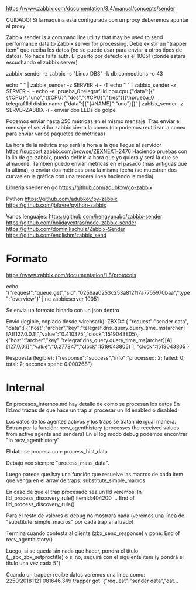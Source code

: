 https://www.zabbix.com/documentation/3.4/manual/concepts/sender

CUIDADO! Si la maquina está configurada con un proxy deberemos apuntar al proxy

Zabbix sender is a command line utility that may be used to send performance data to Zabbix server for processing.
Debe existir un "trapper item" que reciba los datos (no se puede usar para enviar a otros tipos de datos).
No hace falta auth.
El puerto por defecto es el 10051 (donde estará escuchando el zabbix server)

zabbix_sender -z zabbix -s "Linux DB3" -k db.connections -o 43

echo "<hostname> <key> <timestamp> <value>" | zabbix_sender -z SERVER -i - -T
echo "<hostname> <key> <value>" | zabbix_sender -z SERVER -i -
echo -e 'prueba_0 telegraf.lld.cpu.cpu {"data":[{"{#CPU}":"uno","{#CPU}":"dos","{#CPU}":"tres"}]}\nprueba_0 telegraf.lld.diskio.name {"data":[{"{#NAME}":"uno"}]}' | zabbix_sender -z SERVERZABBIX -i -
  enviar dos LLDs de golpe

Podemos enviar hasta 250 métricas en el mismo mensaje.
Tras enviar el mensaje el servidor zabbix cierra la conex (no podemos reutilizar la conex para enviar varios paquetes de métricas)

La hora de la métrica trap será la hora a la que llegue al servidor
https://support.zabbix.com/browse/ZBXNEXT-2476
Haciendo pruebas con la lib de go-zabbix, puedo definir la hora que yo quiera y será la que se almacene.
Tambien puedo enviar métricas en el pasado (más antiguas que la última), o enviar dos métricas para la misma fecha (se muestran dos curvas en la gráfica con una tercera linea haciendo la media)


Libreria sneder en go
https://github.com/adubkov/go-zabbix

Python
https://github.com/adubkov/py-zabbix
https://github.com/jbfavre/python-zabbix

Varios lenguajes:
https://github.com/hengyunabc/zabbix-sender
https://github.com/holidayextras/node-zabbix-sender
https://github.com/dominikschulz/Zabbix-Sender
https://github.com/englishm/zabbix_send


# Formato
https://www.zabbix.com/documentation/1.8/protocols

echo '{"request":"queue.get","sid":"0256aa0253c253a812f17a7755970baa","type":"overview"}' | nc zabbixserver 10051


Se envia un formato binario con un json dentro

Envio (legible, copiado desde wirehsark):
  ZBXD#
  {
    "request":"sender data",
    "data":[
      {"host":"archer","key":"telegraf.dns_query.query_time_ms[archer][A][127.0.0.1]","value":"0.410375","clock":1519043805},
      {"host":"archer","key":"telegraf.dns_query.query_time_ms[archer][A][127.0.0.1]","value":"0.277847","clock":1519043805}
    ],
    "clock":1519043805
  }

Respuesta (legible):
{"response":"success","info":"processed: 2; failed: 0; total: 2; seconds spent: 0.000268"}



# Internal
En procesos_internos.md hay detalle de como se procesan los datos
En lld.md trazas de que hace un trap al procesar un lld enabled o disabled.

Los datos de los agentes activos y los traps se tratan de igual manera.
Entran por la función:
recv_agenthistory (processes the received values from active agents and senders)
En el log modo debug podemos encontrar "In recv_agenthistory"

El dato se procesa con:
process_hist_data

Debajo veo siempre "process_mass_data".

Luego parece que hay una función que resuelve las macros de cada item que venga en el array de traps: substitute_simple_macros

En caso de que el trap procesado sea un lld veremos:
In lld_process_discovery_rule() itemid:404200
...
End of lld_process_discovery_rule()

Para el resto de valores el debug no mostrará nada (veremos una línea de "substitute_simple_macros" por cada trap analizado)


Termina cuando contesta al cliente (zbx_send_response) y pone:
End of recv_agenthistory()

Luego, si se queda sin nada que hacer, pondrá el título (__zbx_zbx_setproctitle) o si no, seguirá con el siguiente item (y pondrá el título una vez cada 5")

Cuando un trapper recibe datos veremos una linea como:
  2250:20181121:081646.349 trapper got '{"request":"sender data","dat...
